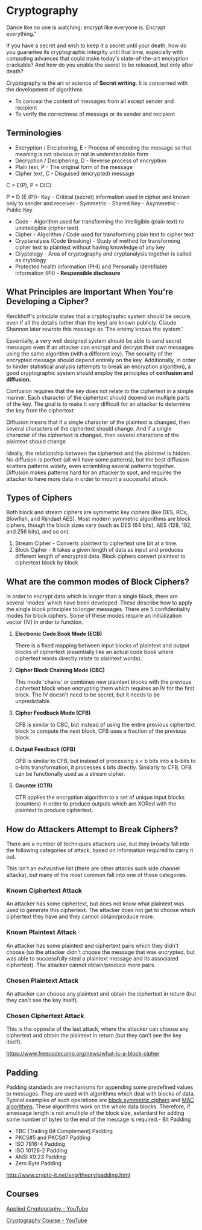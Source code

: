 # Cryptography

Dance like no one is watching; encrypt like everyone is. Encrypt everything."

If you have a secret and wish to keep it a secret until your death, how do you guarantee its cryptographic integrity until that time, especially with computing advances that could make today's state-of-the-art encryption crackable? And how do you enable the secret to be released, but only after death?

Cryptography is the art or science of **Secret writing**. It is concerned with the development of algorithms

- To conceal the content of messages from all except sender and recipient
- To verify the correctness of message or its sender and recipient

## Terminologies

- Encryption / Enciphering, E - Process of encoding the message so that meaning is not obvious or not in understandable form
- Decryption / Deciphering, D - Reverse process of encryption
- Plain text, P - The original form of the message
- Cipher text, C - Disguised (encrypted) message

C = E(P), P = D(C)

P = D (E (P))- Key - Critical (secret) information used in cipher and known only to sender and receiver
    - Symmetric - Shared Key
    - Asymmetric - Public Key

- Code - Algorithm used for transforming the intelligible (plain text) to unintelligible (cipher text)
- Cipher - Algorithm / Code used for transforming plain text to cipher text
- Cryptanalysis (Code Breaking) - Study of method for transforming cipher text to plaintext without having knowledge of any key
- Cryptology - Area of cryptography and cryptanalysis together is called as crytology
- Protected health information (PHI) and Personally identifiable information (PII) - **Responsible disclosure**

## What Principles are Important When You're Developing a Cipher?

Kerckhoff's principle states that a cryptographic system should be secure, even if all the details (other than the key) are known publicly. Claude Shannon later rewrote this message as 'The enemy knows the system.'

Essentially, a very well designed system should be able to send secret messages even if an attacker can encrypt and decrypt their own messages using the same algorithm (with a different key). The security of the encrypted message should depend entirely on the key.
Additionally, in order to hinder statistical analysis (attempts to break an encryption algorithm), a good cryptographic system should employ the principles of **confusion and diffusion.**

Confusion requires that the key does not relate to the ciphertext in a simple manner. Each character of the ciphertext should depend on multiple parts of the key. The goal is to make it very difficult for an attacker to determine the key from the ciphertext

Diffusion means that if a single character of the plaintext is changed, then several characters of the ciphertext should change. And if a single character of the ciphertext is changed, then several characters of the plaintext should change

Ideally, the relationship between the ciphertext and the plaintext is hidden. No diffusion is perfect (all will have some patterns), but the best diffusion scatters patterns widely, even scrambling several patterns together.
Diffusion makes patterns hard for an attacker to spot, and requires the attacker to have more data in order to mount a successful attack.

## Types of Ciphers

Both block and stream ciphers are symmetric key ciphers (like DES, RCx, Blowfish, and Rijndael AES).
Most modern symmetric algorithms are block ciphers, though the block sizes vary (such as DES (64 bits), AES (128, 192, and 256 bits), and so on).

1. Stream Cipher - Converts plaintext to ciphertext one bit at a time.
2. Block Cipher - It takes a given length of data as input and produces different length of encrypted data. Block ciphers convert plaintext to ciphertext block by block

## What are the common modes of Block Ciphers?

In order to encrypt data which is longer than a single block, there are several 'modes' which have been developed. These describe how to apply the single block principles to longer messages.
There are 5 confidentiality modes for block ciphers. Some of these modes require an initialization vector (IV) in order to function.

1. **Electronic Code Book Mode (ECB)**

    There is a fixed mapping between input blocks of plaintext and output blocks of ciphertext (essentially like an actual code book where ciphertext words directly relate to plaintext words).

2. **Cipher Block Chaining Mode (CBC)**

    This mode 'chains' or combines new plaintext blocks with the previous ciphertext block when encrypting them which requires an IV for the first block. The IV doesn't need to be secret, but it needs to be unpredictable.

3. **Cipher Feedback Mode (CFB)**

    CFB is similar to CBC, but instead of using the entire previous ciphertext block to compute the next block, CFB uses a fraction of the previous block.

4. **Output Feedback (OFB)**

    OFB is similar to CFB, but instead of processing s < b bits into a b-bits to b-bits transformation, it processes s bits directly. Similarly to CFB, OFB can be functionally used as a stream cipher.

5. **Counter (CTR)**

    CTR applies the encryption algorithm to a set of unique input blocks (counters) in order to produce outputs which are XORed with the plaintext to produce ciphertext.

## How do Attackers Attempt to Break Ciphers?

There are a number of techniques attackers use, but they broadly fall into the following categories of attack, based on information required to carry it out.

This isn't an exhaustive list (there are other attacks such side channel attacks), but many of the most common fall into one of these categories.

### Known Ciphertext Attack

An attacker has some ciphertext, but does not know what plaintext was used to generate this ciphertext. The attacker does not get to choose which ciphertext they have and they cannot obtain/produce more.

### Known Plaintext Attack

An attacker has some plaintext and ciphertext pairs which they didn't choose (so the attacker didn't choose the message that was encrypted, but was able to successfully steal a plaintext message and its associated ciphertext). The attacker cannot obtain/produce more pairs.

### Chosen Plaintext Attack

An attacker can choose any plaintext and obtain the ciphertext in return (but they can't see the key itself).

### Chosen Ciphertext Attack

This is the opposite of the last attack, where the attacker can choose any ciphertext and obtain the plaintext in return (but they can't see the key itself).

https://www.freecodecamp.org/news/what-is-a-block-cipher

## Padding

Padding standards are mechanisms for appending some predefined values to messages. They are used with algorithms which deal with blocks of data. Typical examples of such operations are [block symmetric ciphers](http://www.crypto-it.net/eng/symmetric/index.html) and [MAC algorithms](http://www.crypto-it.net/eng/theory/mac.html). These algorithms work on the whole data blocks. Therefore, if amessage length is not amultiple of the block size, astardard for adding some number of bytes to the end of the message is required.- Bit Padding

- TBC (Trailing Bit Complement) Padding
- PKCS#5 and PKCS#7 Padding
- ISO 7816-4 Padding
- ISO 10126-2 Padding
- ANSI X9.23 Padding
- Zero Byte Padding

http://www.crypto-it.net/eng/theory/padding.html

## Courses

[Applied Cryptography - YouTube](https://www.youtube.com/playlist?list=PLAwxTw4SYaPnCeih6BPvJ5GdqqThGcWlX)

[Cryptography Course - YouTube](https://www.youtube.com/playlist?list=PLE4V3KXzxPRQYUil17HB6XcIu-JMebD7n)
